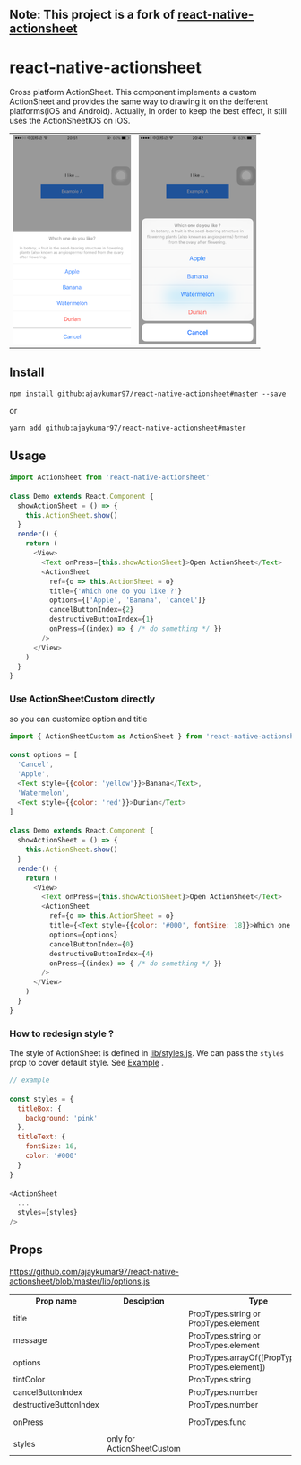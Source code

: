 ## Note: This project is a fork of [react-native-actionsheet](https://github.com/beefe/react-native-actionsheet)

# react-native-actionsheet
Cross platform ActionSheet. This component implements a custom ActionSheet  and provides the same way to drawing it on the defferent platforms(iOS and Android). Actually, In order to keep the best effect, it still uses the ActionSheetIOS on iOS.

<table>
  <tbody>
    <tr>
      <td align="center" valign="top">
        <img width="210" src="./docs/ios-custom.png">
      </td>
      <td align="center" valign="top">
        <img width="210" src="./docs/ios-native.png">
      </td>
    </tr>
  </tbody>
</table>

## Install

```
npm install github:ajaykumar97/react-native-actionsheet#master --save
```
 
or
 
```
yarn add github:ajaykumar97/react-native-actionsheet#master
```
## Usage

```js
import ActionSheet from 'react-native-actionsheet'

class Demo extends React.Component {
  showActionSheet = () => {
    this.ActionSheet.show()
  }
  render() {
    return (
      <View>
        <Text onPress={this.showActionSheet}>Open ActionSheet</Text>
        <ActionSheet
          ref={o => this.ActionSheet = o}
          title={'Which one do you like ?'}
          options={['Apple', 'Banana', 'cancel']}
          cancelButtonIndex={2}
          destructiveButtonIndex={1}
          onPress={(index) => { /* do something */ }}
        />
      </View>
    )
  }
}
```


### Use ActionSheetCustom directly

so you can customize option and title

```js
import { ActionSheetCustom as ActionSheet } from 'react-native-actionsheet'

const options = [
  'Cancel', 
  'Apple', 
  <Text style={{color: 'yellow'}}>Banana</Text>,
  'Watermelon', 
  <Text style={{color: 'red'}}>Durian</Text>
]

class Demo extends React.Component {
  showActionSheet = () => {
    this.ActionSheet.show()
  }
  render() {
    return (
      <View>
        <Text onPress={this.showActionSheet}>Open ActionSheet</Text>
        <ActionSheet
          ref={o => this.ActionSheet = o}
          title={<Text style={{color: '#000', fontSize: 18}}>Which one do you like?</Text>}
          options={options}
          cancelButtonIndex={0}
          destructiveButtonIndex={4}
          onPress={(index) => { /* do something */ }}
        />
      </View>
    )
  }
}
```

### How to redesign style ?

The style of ActionSheet is defined in [lib/styles.js](https://github.com/ajaykumar97/react-native-actionsheet/blob/master/lib/styles.js). We can pass the `styles` prop to cover default style. See [Example](https://github.com/ajaykumar97/react-native-actionsheet/blob/master/example/app/ExampleB.js#L48) .

```javascript
// example

const styles = {
  titleBox: {
    background: 'pink'
  },
  titleText: {
    fontSize: 16,
    color: '#000'
  }
}

<ActionSheet
  ...
  styles={styles}
/>
```

## Props

https://github.com/ajaykumar97/react-native-actionsheet/blob/master/lib/options.js

<table>
    <tr>
        <th>Prop name</th>
        <th>Desciption</th>
        <th>Type</th>
        <th>Default</th>
    </tr>
    <tr>
        <td>title</td>
        <td></td>
        <td>PropTypes.string or PropTypes.element</td>
        <td></td>
    </tr>
    <tr>
        <td>message</td>
        <td></td>
        <td>PropTypes.string or PropTypes.element</td>
        <td></td>
    </tr>
    <tr>
        <td>options</td>
        <td></td>
        <td>PropTypes.arrayOf([PropTypes.string, PropTypes.element])</td>
        <td></td>
    </tr>
    <tr>
        <td>tintColor</td>
        <td></td>
        <td>PropTypes.string</td>
        <td></td>
    </tr>
    <tr>
        <td>cancelButtonIndex</td>
        <td></td>
        <td>PropTypes.number</td>
        <td></td>
    </tr>
    <tr>
        <td>destructiveButtonIndex</td>
        <td></td>
        <td>PropTypes.number</td>
        <td></td>
    </tr>
    <tr>
        <td>onPress</td>
        <td></td>
        <td>PropTypes.func</td>
        <td>(index) => {}</td>
    </tr>
    <tr>
        <td>styles</td>
        <td>only for ActionSheetCustom</td>
        <td></td>
        <td>{}</td>
    </tr>
</table>
